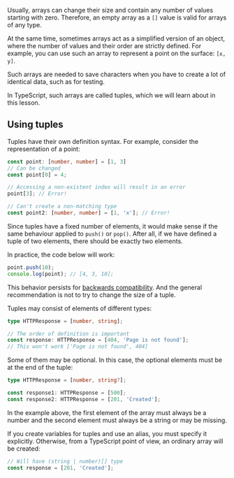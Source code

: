 
Usually, arrays can change their size and contain any number of values starting with zero. Therefore, an empty array as a `[]` value is valid for arrays of any type.

At the same time, sometimes arrays act as a simplified version of an object, where the number of values and their order are strictly defined. For example, you can use such an array to represent a point on the surface: `[x, y]`.

Such arrays are needed to save characters when you have to create a lot of identical data, such as for testing.

In TypeScript, such arrays are called tuples, which we will learn about in this lesson.

## Using tuples

Tuples have their own definition syntax. For example, consider the representation of a point:

```typescript
const point: [number, number] = [1, 3]
// Can be changed
const point[0] = 4;

// Accessing a non-existent index will result in an error
point[3]; // Error!

// Can't create a non-matching type
const point2: [number, number] = [1, 'x']; // Error!
```

Since tuples have a fixed number of elements, it would make sense if the same behaviour applied to `push()` or `pop()`. After all, if we have defined a tuple of two elements, there should be exactly two elements.

In practice, the code below will work:

```typescript
point.push(10);
console.log(point); // [4, 3, 10];
```

This behavior persists for [backwards compatibility](https://stackoverflow.com/questions/64069552/typescript-array-push-method-cant-catch-a-tuple-type-of-the-array). And the general recommendation is not to try to change the size of a tuple.

Tuples may consist of elements of different types:

```typescript
type HTTPResponse = [number, string];

// The order of definition is important
const response: HTTPResponse = [404, 'Page is not found'];
// This won't work ['Page is not found', 404]
```

Some of them may be optional. In this case, the optional elements must be at the end of the tuple:

```typescript
type HTTPResponse = [number, string?];

const response1: HTTPResponse = [500];
const response2: HTTPResponse = [201, 'Created'];
```

In the example above, the first element of the array must always be a number and the second element must always be a string or may be missing.

If you create variables for tuples and use an alias, you must specify it explicitly. Otherwise, from a TypeScript point of view, an ordinary array will be created:

```typescript
// Will have (string | number)[] type
const response = [201, 'Created'];
```
